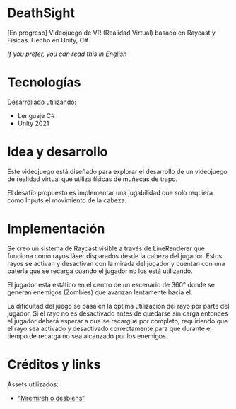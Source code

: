 # DeathSight

[En progreso] Videojuego de VR (Realidad Virtual) basado en Raycast y Físicas. Hecho en Unity, C#.

*If you prefer, you can read this in [English](README.md)*

# Tecnologías

Desarrollado utilizando:
- Lenguaje C#
- Unity 2021

# Idea y desarrollo

Este videojuego está diseñado para explorar el desarrollo de un videojuego de realidad virtual que utiliza físicas de muñecas de trapo.

El desafío propuesto es implementar una jugabilidad que solo requiera como Inputs el movimiento de la cabeza.

# Implementación

Se creó un sistema de Raycast visible a través de LineRenderer que funciona como rayos láser disparados desde la cabeza del jugador.
Estos rayos se activan y desactivan con la mirada del jugador y cuentan con una batería que se recarga cuando el jugador no los está utilizando.

El jugador está estático en el centro de un escenario de 360° donde se generan enemigos (Zombies) que avanzan lentamente hacia el.

La dificultad del juego se basa en la óptima utilización del rayo por parte del jugador.
Si el rayo no es desactivado antes de quedarse sin carga entonces el jugador deberá esperar a que se recargue por completo, 
requiriendo que el rayo sea activado y desactivado correctamente para que durante el tiempo de recarga no sea alcanzado por los enemigos.

# Créditos y links

Assets utilizados:
- [“Mremireh o desbiens”](https://www.mixamo.com/#/?page=1&query=zombie&type=Character)

